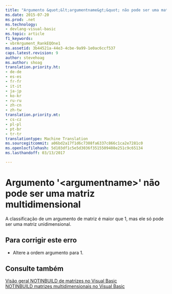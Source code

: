 ```yaml
---
title: "Argumento &quot;&lt;argumentname&gt;&quot; não pode ser uma matriz multidimensional | Documentos do Microsoft"
ms.date: 2015-07-20
ms.prod: .net
ms.technology:
- devlang-visual-basic
ms.topic: article
f1_keywords:
- vbrArgument_RankEQOne1
ms.assetid: 3b44521a-44e3-4cbe-9a99-1e0ac6ccf537
caps.latest.revision: 9
author: stevehoag
ms.author: shoag
translation.priority.ht:
- de-de
- es-es
- fr-fr
- it-it
- ja-jp
- ko-kr
- ru-ru
- zh-cn
- zh-tw
translation.priority.mt:
- cs-cz
- pl-pl
- pt-br
- tr-tr
translationtype: Machine Translation
ms.sourcegitcommit: a06bd2a17f1d6c7308fa6337c866c1ca2e7281c0
ms.openlocfilehash: 5d103df1c5e5d3036f3515509408e251c9c65134
ms.lasthandoff: 03/13/2017

---
```

# <a name="argument-39ltargumentnamegt39-cannot-be-a-multidimensional-array"></a>Argumento '&lt;argumentname&gt;' não pode ser uma matriz multidimensional
A classificação de um argumento de matriz é maior que 1, mas ele só pode ser uma matriz unidimensional.  
  
## <a name="to-correct-this-error"></a>Para corrigir este erro  
  
-   Altere a ordem argumento para 1.  
  
## <a name="see-also"></a>Consulte também  
 [Visão geral NOTINBUILD de matrizes no Visual Basic](http://msdn.microsoft.com/en-us/ca50e2f2-b4d2-4c57-9169-9abbcc3392d8)   
 [NOTINBUILD matrizes multidimensionais no Visual Basic](http://msdn.microsoft.com/en-us/d92cad25-07e2-4d79-8ea4-ab269700f5de)
